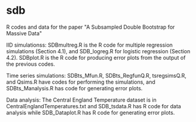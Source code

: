 # sdb
R codes and data for the paper "A Subsampled Double Bootstrap for Massive Data"

IID simulationss: SDBmultreg.R is the R code for multiple regression simulations (Section 4.1), and SDB_logreg.R for logistic regression (Section 4.2). SDBplot.R is the R code for producing error plots from the output of the previous codes.

Time series simulations: SDBts_Mfun.R, SDBts_RegfunQ.R, tsregsimsQ.R, and Qsims.R have codes for performing the simulations, and SDBts_Manalysis.R has code for generating error plots.

Data analysis: The Central England Temperature dataset is in CentralEnglandTemperatures.txt and SDB_tsdata.R has R code for data analysis while SDB_Dataplot.R has R code for generating error plots.
